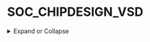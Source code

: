 # SOC_CHIPDESIGN_VSD
<details>
  <summary>
Expand or Collapse
  </summary>
  
## THEORY 

<details>
  <summary>
Expand or Collapse
  </summary>

### HOW TO TALK TO COMPUTERS

<details>
  <summary>
Expand or Collapse
  </summary>
  
![Image](https://github.com/user-attachments/assets/4f6c1547-0ad2-4fd7-9570-c7fd44b81e17)

### Chipset
- A computer's Chipset is an integrated circuit that takes care of the communication between the CPU, RAM, storage, and other peripherals. The chipset determines how many high-speed components or USB devices your motherboard can support. Chipsets are usually comprised of one to four chips and feature controllers for commonly used peripherals, like the keyboard, mouse or monitor.

![Image](https://github.com/user-attachments/assets/e1d057e1-dc14-4d33-9088-65e79ed6c1b7)

### Processor/SoC.
- A SoC, or System-on-a-Chip, integrates almost all of these components (chipset features) into a single silicon chip. Along with a processor, the SoC usually contains a GPU (graphics processor), memory, USB controller, power management circuits, and wireless radios. 

### DIE: 
- A die, in the context of integrated circuits, is a small block of semiconducting material on which a given functional circuit is fabricated. 

### PADS: 
- Pad refers to the place where (surface mount) pins are soldered to. The pad is a copper or what-have-you surface that gives the pin somewhere to connect to. Every pin is 
soldered to its pad on the board.

![Image](https://github.com/user-attachments/assets/f77baccb-fa25-4864-a2d0-525249d3389d)

![Image](https://github.com/user-attachments/assets/a9dd9aef-f703-4d03-bc02-52e8a42da6d4)

### INTRODUCTION TO RISC-V SoC
- An open-source instruction set architecture used to develop custom processors for a variety of applications.

### Foundry IP’s (Intellectual Process)
- Foundries are companies that manufacture semiconductor products as a service.

![Image](https://github.com/user-attachments/assets/1ad5e1b6-1198-40f8-8703-3fcab5f63d68)

### RISC-V Instruction Set Architecture (ISA)
- An open-source instruction set architecture (ISA) that provides a foundation for processor design. It is based on the principles of reduced instruction set computing (RISC) and offers a modular and extensible ISA that can be customized for specific applications and use cases.

![Image](https://github.com/user-attachments/assets/0c2aaad6-d8b1-4931-a68e-4b70a365d610)

### Software Application to Hardware

![Image](https://github.com/user-attachments/assets/d3a384ca-3fec-4948-933f-41e7b306bdf0)

### SOC DESIGN AND OPENLANE
### RTL: 
- Register-transfer-level (RTL) design is an essential step in the design process of digital circuits. It defines and optimizes the logical functionality of a digital design at an abstract level before specifying the circuit's physical layout.

### EDA:	
- Electronic Design Automation (EDA) is a specific category of hardware, software, services and processes that use computer-aided design to develop complex electronic systems like printed circuit boards, integrated circuits and microprocessors. It check out the different parts, and try to figure out what's happening in the data.

### PDK:	
- A process design kit (PDK) is a set of files used within the semiconductor industry to model a fabrication process for the design tools used to design an integrated circuit. The PDK is created by the foundry defining a certain technology variation for their processes.

![Image](https://github.com/user-attachments/assets/c719b65d-c8ce-4955-b5e8-a6d49f002948)

### RTL2GDSII flow:
- This complete flow is also known as RTL to GDS (RTL2GDS) flow. This is followed by the Fabrication or Manufacturing Process where designs are transferred onto silicon dies which are then packaged into ICs.

![Image](https://github.com/user-attachments/assets/8184f38c-21e9-4825-b32b-5ddb093a7934)

### Synthesis:
- Convert RTL to a circuit out of component cell library (SCL)
Synthesis is one of the important steps in chip designing flow as it allows us to visualize the design as it will appear after manufacturing. Here, designers review all reports and validate all required factors including timing, area, and power.

![Image](https://github.com/user-attachments/assets/e51f5080-a6c3-4689-816c-6a1207cda2f4)


 
  </details>
  
### Floor Planning/ Power Planning

  <details>
  <summary>
Expand or Collapse
  </summary>

### Floor planning:
- It involves determining the locations, shape and size of modules in a chip and as such it estimates the chip area, delay and the wiring congestion, thereby providing a ground work for layout. 

![Image](https://github.com/user-attachments/assets/53e23340-1d6c-4620-9eb6-b1cefc767f49)

### Power planning:
- It is stage typically part of the floor planning stage, in which power grid network is created to distribute the power uniformly to each part of the chip. Power planning means to provide power to the every macros and standard cells and all others cells are present in the design.

![Image](https://github.com/user-attachments/assets/449b3ff4-915d-459e-bbfb-e1c04d7489ed)

### Placement:
- It is an important step of digital hardware design where components such as logic gates (standard cells), or large collections of components (macros) have to be placed on a 2-dimensional physical chip based on a connectivity graph (netlist) of the components.

![Image](https://github.com/user-attachments/assets/9dddcc49-5751-4a7f-aa7e-652fa2d75c7e)

### Clock Tree Synthesis (CTS):
- It is one of the most important stages in PnR. CTS QoR decides timing convergence & power. In most of the ICs clock consumes 30-40 % of total power. So efficient clock architecture, clock gating & clock tree implementation helps to reduce power.

![Image](https://github.com/user-attachments/assets/938c389f-8f8b-4a7d-b4a3-d6f43a1820d0)

### Routing:
- It is the stage after Clock Tree Synthesis and optimization where- Exact paths for the interconnection of standard cells and macros and I/O pins are determined. Electrical connections using metals and vias are created in the layout, defined by the logical connections present in the netlist.

![Image](https://github.com/user-attachments/assets/a8491f8d-ed18-4cc5-8793-36d746fab607)

### Signoff:
- This is the final step before the design is sent to manufacturing. Here, all of the critical parameters that will impact the performance or manufacturability of the chip are verified.

### (a)	Physical Verifications:

  (i)	Design Rules Checking (DRC)
  
  (ii)	Layout vs Schematic (LVS)
    
### (b)	Timing Verification:

  (i)	Static Timing Analysis (STA)

   </details>
  
### INTRODUCTION TO OPENLANE & STRIVE CHIPSET

  <details>
  <summary>
Expand or Collapse
  </summary>

- OpenLane is an innovative silicon implementation platform that supports open-source tools such as Yosys, OpenROAD, Magic, KLayout, along with other open-source and proprietary utilities.

![Image](https://github.com/user-attachments/assets/2d7b9323-fb2b-4748-8894-f902fcd64a94)

![Image](https://github.com/user-attachments/assets/1fc44260-f2b7-453a-a3d3-cd2acb8f7a6a)

### MACRO HARDENING FLOW:
- Hardening a design is the process of taking it from Hardware Description Language (HDL) model to the various views of the manufactural mask layouts. A hardened design (a soft macro) is usually then instantiated within another encompassing design. There are usually two purposes behind hardening a macro before using it in the context of a bigger design.

![Image](https://github.com/user-attachments/assets/96444ade-75e5-4d78-877d-6776d65883c3)

 </details>
  
### GOOD FLOORPLAN VS BAD FLOORPLAN 

  <details>
  <summary>
Expand or Collapse
  </summary>

### CHIP FLOOR PLANNING CONSIDERATION:

### Utilization Factor and Aspect Ratio:
- Width & Height of Core and Die

### Floor planning:
- Floor planning is the art of any physical design. A well and perfect floorplan leads to an ASIC design with higher performance and optimum area.
- It deals with the placement of I/O pads and macros as well as power and ground structure.
- Before we are going for the floor planning to make sure that inputs are used for floorplan is prepared properly.

### Inputs for floorplan:
1.	Netlist (.v)
2.	Technology file (techlef)
3.	Timing Library files (.lib)
4.	Physical library (.lef)
5.	Synopsys design constraints (.sdc)
6.	Tlu+

   ![Image](https://github.com/user-attachments/assets/e3e4d999-92d8-47b0-b3ca-ac7883bf29fd)

### Floorplan control parameter core area depends upon: 
### Aspect ratio:
- Aspect ratio will decide the size and shape of the chip. It is the ratio 	between horizontal routing resources to vertical routing resources (or) ratio of height and width. 

- Aspect ratio = width/height

![Image](https://github.com/user-attachments/assets/79b21f38-a118-4074-a180-7c8471b56ee9)

### Core utilization:
- Utilization will define the area occupied by the standard cells, macros, and other cells. If core utilization is 0.8 (80%) that means 80% of the core area is used for placing the standard cells, macros, and other cells, and the remaining 20% is used for routing purposes.
- Core utilization = (macros area + std cell area +pads area)/ total core area

### Location of Pre placed Cell:

![Image](https://github.com/user-attachments/assets/a651a4b3-4e96-44e4-a6ba-ca13fe46f6e2)

![Image](https://github.com/user-attachments/assets/90de745d-379e-4aea-9cce-328c2939e748)

- There are other IP’s also available
- The arrangement of these IP’s in a chip is referred as Floor planning.
- These IP’s/blocks have user-defined locations, and hence are placed in chip before automated placement and routing and are called as pre-placed cells.
- Automated placement and routing tools places the remaining logical cells in the design onto chip.

![Image](https://github.com/user-attachments/assets/1d4a064c-7626-4040-850c-675974b2d908)

### De-coupling capacitors:
- A decoupling capacitor is a capacitor used to decouple (i.e. prevent electrical energy from transferring to) one part of a circuit from another.

  ![Image](https://github.com/user-attachments/assets/508a85bb-4a4c-450d-b02d-fa3e7f9d6b7f)

  ![Image](https://github.com/user-attachments/assets/a1844775-8942-45ac-a05e-c4bfd27c5164)

### Power planning:
- Power planning means to provide power to the every macros, standard cells, and all other cells are present in the design. Power and Ground nets are usually laid out on the metal layers. In this create power and ground structure for both IO pads and core logic.

![Image](https://github.com/user-attachments/assets/48248512-0051-4df5-b756-21eebf531b40)

### Delivers Power Evenly:
- Every transistor receives the necessary voltage for consistent performance across the chip.

 ### Minimizes Voltage Drops:
 Power planning ensures sufficient voltage reaches all parts of the chip by minimizing resistance in the power delivery network.

 ### Avoid Electro migration: 
- we choose higher metal layers with less resistance to supply power to the block because they have lesser resistance and chances of Electro migration is lesser in higher metal layers, so during power planning width of the metal layer is decided based on EM limit.

 ### Prevents Overheating:
 - By controlling current flow, power planning reduces the risk of metal wires weakening due to excessive current.

 ![Image](https://github.com/user-attachments/assets/348bcca5-fa16-4c9b-b63e-3b30780ad156)

![Image](https://github.com/user-attachments/assets/f7b1d344-b0d0-4cb3-8e74-dc5472db365a)

 ### Pin placement and logical cell placement blockage:
 - Pin placement is an important step in the floor plan, which can be optimized based on pin placement requirements. The pin placement can be done based on timing, congestion, and utilization of the chip. Pin placement in macros utilizes M3 layers most of the time, so the macro needs to be placed logically. library binding and palcement

![Image](https://github.com/user-attachments/assets/e0317c19-7db1-4e6f-ab7b-0483081a5694)

![Image](https://github.com/user-attachments/assets/94f2c5fc-7179-424c-9f22-91b4fe5dedc0)


  
  </details>
  
### Library and Binding Placement

  <details>
  <summary>
Expand or Collapse
  </summary>
  
### Netlist binding and initial place design:
- Netlist binding is the process of mapping the logical representation of a digital design onto standard cell shapes from a library. Each component in the netlist is mapped to a specific shape defined in the library.
  
 ![Image](https://github.com/user-attachments/assets/aaa0d645-e3ef-4de9-9de8-530d0e93cbbd)

![Image](https://github.com/user-attachments/assets/c78244d8-767c-47da-b46d-00b9b7f1b7df)

### Placement:
- It is an essential step in electronic design automation the portion of the physical design flow that assigns exact locations for various circuit components within the chip's core area. An inferior placement assignment will not only affect the chip's performance but might also make it non-manufacturable by producing excessive wire-length, which is beyond available routing resources. A placer takes a given synthesized circuit netlist together with a technology library and produces a valid placement layout. The layout is optimized according to the aforementioned objectives and ready for cell resizing and buffering a step essential for timing and signal integrity satisfaction.

![Image](https://github.com/user-attachments/assets/c98b159a-c1b4-434a-9659-8865e6dbe065)

### Optimize Placement:
- It involves assigning exact locations to circuit components within a chip's core area. The goals of placement are to minimize the total interconnect length and costs while meeting timing requirements.

![Image](https://github.com/user-attachments/assets/7852effa-6c40-4a4e-80f0-d80f0a29b004)

### Library Characterization and modelling:
- Cell library characterization is a process of analzing a circuit using static and dynamic methods to generate models suitable for chip implementation flows.
- Part-I: Concepts and Theory – NLDM, CCS timing, and power and noise characterization.
- Logic Synthesis   -->       Floor Planning    -->     Placement   -->       CTS   -->      Routing

  ![Image](https://github.com/user-attachments/assets/a3b0ca45-1a70-444c-b184-83749307133e)

### Static Timing Analysis:
- Static timing analysis (STA) is a method of validating the timing performance of a design by checking all possible paths for timing violations.

![Image](https://github.com/user-attachments/assets/6a868906-05d9-4b75-b1fb-d45dede92a65)

 </details>
  
### CELL DESIGN AND CHARACTERIZATION FLOWS
  <details>
  <summary>
Expand or Collapse
  </summary>
### Cell Design Flow:
- These stages include system specifications, architectural design, functional design, logic design, circuit design, physical design verification, and manufacturing.

![Image](https://github.com/user-attachments/assets/0d26360f-2d23-4491-a347-65d977f119ca)

![Image](https://github.com/user-attachments/assets/3b8a056d-d863-4832-870a-d4120be11402)

### Time Characterisation:

![Image](https://github.com/user-attachments/assets/9b9e5551-89dc-4333-8d62-e0e0de4591f3)

### Propagation Delay:

![Image](https://github.com/user-attachments/assets/2660d398-2205-44c0-aaf0-1f8481aad16a)

</details>
 </details>
 

  
  
  
## GETTING FAMILIAR TO OPENSOURCE EDA TOOLS
<details>
  <summary>
Expand or Collapse
  </summary>
  </summary>

### RUNNING OPENLANE IN INTERACTIVE MODE:
<details>
<summary>
Expand or Collapse
  </summary>

### The code which will be used to open the intreactive mode of openlane is as:
    # Change directory to openlane directory
     vsduser@vsdsquadron:~$ cd Desktop
     vsduser@vsdsquadron:~/Desktop$ cd /work/tools
     vsduser@vsdsquadron:~Desktop/work/tools$ cd openlane_working_dir
    vsduser@vsdsquadron:~Desktop/work/tools/openlane_working_dir$ cd openlane
    vsduser@vsdsquadron:~Desktop/work/tools/openlane_working_dir/openlane$
    # run command docker
    vsduser@vsdsquadron:~Desktop/work/tools/openlane_working_dir/openlane$ docker
    bash-4.2$
    #give command to run in interactive mode
    bash-4.2$ ./flow.tcl -interactive
    # program starts running in interactive mode
    
![Image](https://github.com/user-attachments/assets/4efbb4ab-1638-46e5-89e1-4a6bc1331a52)


</details>

### Commands to Run Synthesis In Openlane:
<details>
<summary>
Expand or Collapse
  </summary>

 ### Command to run synthesis as:
 - but first we have to do preperation
 - For it the code is as:

       # In openlane interactive mode we will write these commands
         % package require openlane 0.9
         0.9
         # Now the OpenLANE flow is ready to run any design.
         # Initially we have to prep the design creating some necessary files and directories for running the 'picorv32a'
         % prep -design picorv32a 

  - After writing the command it will show us this screen:

    ![Image](https://github.com/user-attachments/assets/b3371617-3eb0-4e71-82a1-ac92cd59b46f)

 - Now we write the code written below to run synthesis
      
        % run_synthesis
        # Synthesis starts
 - It will show the below screen when we write this command

   ![Image](https://github.com/user-attachments/assets/53a09232-9072-4844-80ce-db2c62561eea)

   ![Image](https://github.com/user-attachments/assets/7c3b96d7-fa43-412d-b41e-56935fe623f0)

   </details>

### Section 1 Task
<details>
<summary>
Expand or Collapse
  </summary>

### Find The Flop Ratio
- It is the number of 'd' flipflops divided by the number of cells

  ![Image](https://github.com/user-attachments/assets/1f0a678a-7087-4c49-aeef-78637ee938fd)
  
- You can see here the synthesis statistic report in which the 'd' flipflop are 1613 and the number of cells are 18036
- So, Flop ratio = 1613/18036 = 0.0894322466
- In percentage it is 0.0894322466 * 100 = 8.94322466
- Here, flop ratio is 8.94322466
  


</details>

### RUNNING FLOORPLAN IN OPENLANE 
<details>
<summary>
Expand or Collapse
  </summary>

### Commands to run floorplan are as follows:

    # Change directory to openlane flow directory
    cd Desktop/work/tools/openlane_working_dir/openlane
    # Run the docker command
    docker


     # Now that we have entered the OpenLANE flow contained docker sub-system we can invoke the OpenLANE flow in the Interactive mode using the following command
     ./flow.tcl -interactive

     # Now that OpenLANE flow is open we have to input the required packages for proper functionality of the OpenLANE flow
     package require openlane 0.9

     # Now the OpenLANE flow is ready to run any design and initially we have to prep the design creating some necessary files and directories for running a specific design 
     which in our case is 'picorv32a'
     prep -design picorv32a

     # Now that the design is prepped and ready, we can run synthesis using following command
     run_synthesis

     # Now we can run floorplan
    run_floorplan

 
![Image](https://github.com/user-attachments/assets/5287506e-52fa-470e-b053-775ee18c2878)

![Image](https://github.com/user-attachments/assets/7a744cba-cfd2-40a4-ae8f-2a7faee94bae)









































